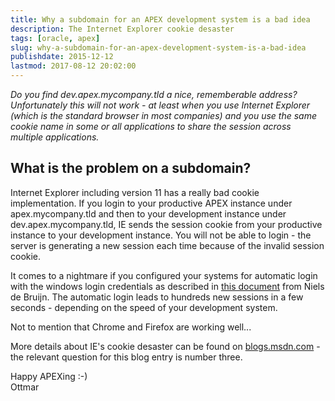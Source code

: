 ```yaml
---
title: Why a subdomain for an APEX development system is a bad idea
description: The Internet Explorer cookie desaster
tags: [oracle, apex]
slug: why-a-subdomain-for-an-apex-development-system-is-a-bad-idea
publishdate: 2015-12-12
lastmod: 2017-08-12 20:02:00
---
```


_Do you find dev.apex.mycompany.tld a nice, rememberable address? Unfortunately this will not work - at least when you use Internet Explorer (which is the standard browser in most companies) and you use the same cookie name in some or all applications to share the session across multiple applications._

## What is the problem on a subdomain?

Internet Explorer including version 11 has a really bad cookie implementation. If you login to your productive APEX instance under apex.mycompany.tld and then to your development instance under dev.apex.mycompany.tld, IE sends the session cookie from your productive instance to your development instance. You will not be able to login - the server is generating a new session each time because of the invalid session cookie.

It comes to a nightmare if you configured your systems for automatic login with the windows login credentials as described in [this document][1] from Niels de Bruijn. The automatic login leads to hundreds new sessions in a few seconds - depending on the speed of your development system.

Not to mention that Chrome and Firefox are working well...

More details about IE's cookie desaster can be found on [blogs.msdn.com][2] - the relevant question for this blog entry is number three.

Happy APEXing :-)<br>
Ottmar

[1]: http://de.slideshare.net/nielsdb/mt-ag-howtosingle-signonfuerapexanwendungen-mitkerberos
[2]: http://blogs.msdn.com/b/ieinternals/archive/2009/08/20/wininet-ie-cookie-internals-faq.aspx
